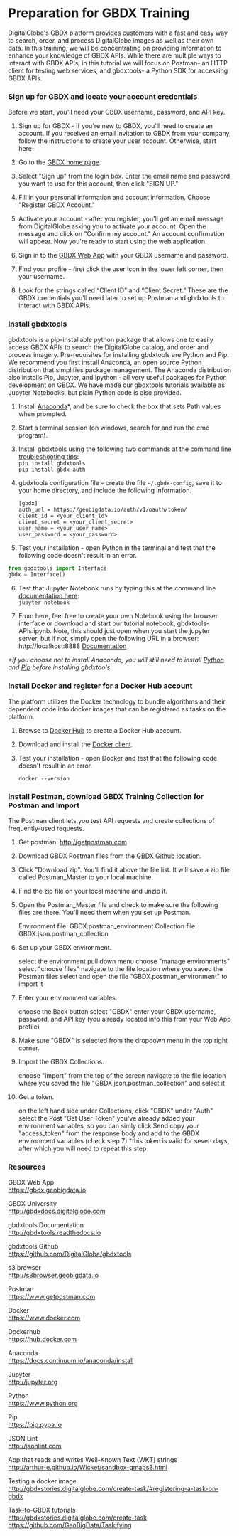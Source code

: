# Preparation for GBDX Training
DigitalGlobe's GBDX platform provides customers with a fast and easy way to search, order, and process DigitalGlobe images as well as their own data. In this training, we will be concentrating on providing information to enhance your knowledge of GBDX APIs. While there are multiple ways to interact with GBDX APIs, in this tutorial we will focus on Postman- an HTTP client for testing web services, and gbdxtools- a Python SDK for accessing GBDX APIs. 

### Sign up for GBDX and locate your account credentials
Before we start, you'll need your GBDX username, password, and API key.  

1. Sign up for GBDX - if you're new to GBDX, you'll need to create an account. If you received an email invitation to GBDX from your company, follow the instructions to create your user account. Otherwise, start here-

2. Go to the [GBDX home page](https://gbdx.geobigdata.io/login).

3. Select "Sign up" from the login box. Enter the email name and password you want to use for this account, then click "SIGN UP."

4. Fill in your personal information and account information. Choose "Register GBDX Account."

5. Activate your account - after you register, you'll get an email message from DigitalGlobe asking you to activate your account. Open the message and click on "Confirm my account." An account confirmation will appear. Now you're ready to start using the web application.

6. Sign in to the [GBDX Web App](https://gbdx.geobigdata.io) with your GBDX username and password.

7. Find your profile - first click the user icon in the lower left corner, then your username.

8. Look for the strings called “Client ID” and “Client Secret.” These are the GBDX credentials you'll need later to set up Postman and gbdxtools to interact with GBDX APIs.


### Install gbdxtools
gbdxtools is a pip-installable python package that allows one to easily access GBDX APIs to search the DigitalGlobe catalog, and order and process imagery. Pre-requisites for installing gbdxtools are Python and Pip. We recommend you first install Anaconda, an open source Python distribution that simplifies package management. The Anaconda distribution also installs Pip, Jupyter, and Ipython - all very useful packages for Python development on GBDX. We have made our gbdxtools tutorials available as Jupyter Notebooks, but plain Python code is also provided. 

1. Install [Anaconda](https://www.continuum.io/downloads)\*, and be sure to check the box that sets Path values when prompted.

2. Start a terminal session (on windows, search for and run the cmd program).

3. Install gbdxtools using the following two commands at the command line [troubleshooting tips](https://github.com/DigitalGlobe/gbdxtools): <br/>
`pip install gbdxtools` <br/>
`pip install gbdx-auth`

4. gbdxtools configuration file - create the file `~/.gbdx-config`, save it to your home directory, and include the following information. 
    
    ```
    [gbdx]
    auth_url = https://geobigdata.io/auth/v1/oauth/token/
    client_id = <your_client_id>
    client_secret = <your_client_secret>
    user_name = <your_user_name>
    user_password = <your_password>
    ```
    
5. Test your installation - open Python in the terminal and test that the following code doesn't result in an error.

  ```python
  from gbdxtools import Interface
  gbdx = Interface()
  ```
 
6. Test that Jupyter Notebook runs by typing this at the command line [documentation here](https://jupyter.readthedocs.io/en/latest/running.html#running): <br/>
`jupyter notebook`
 
7. From here, feel free to create your own Notebook using the browser interface or download and start our tutorial notebook, gbdxtools-APIs.ipynb. Note, this should just open when you start the jupyter server, but if not, simply open the following URL in a browser: http://localhost:8888 [Documentation](https://jupyter.readthedocs.io/en/latest/running.html#running)
  
*\*If you choose not to install Anaconda, you will still need to install [Python](https://www.python.org) and [Pip](https://pip.pypa.io) before installing gbdxtools.*

### Install Docker and register for a Docker Hub account
The platform utilizes the Docker technology to bundle algorithms and their dependent code into docker images that can be registered as tasks on the platform. 

1. Browse to [Docker Hub](hub.docker.com) to create a Docker Hub account.

2. Download and install the [Docker client](https://www.docker.com).

3. Test your installation - open Docker and test that the following code doesn't result in an error.

    ```
    docker --version
    ```

### Install Postman, download GBDX Training Collection for Postman and Import
The Postman client lets you test API requests and create collections of frequently-used requests.

1. Get postman: http://getpostman.com

2. Download GBDX Postman files from the [GBDX Github location](https://github.com/TDG-Platform/postman).

3. Click "Download zip". You'll find it above the file list. It will save a zip file called Postman_Master to your local machine.

4. Find the zip file on your local machine and unzip it.

5. Open the Postman_Master file and check to make sure the following files are there. You'll need them when you set up Postman.

    Environment file: GBDX.postman_environment
    Collection file: GBDX.json.postman_collection

6. Set up your GBDX environment.

    select the environment pull down menu
    choose "manage environments" 
    select "choose files"
    navigate to the file location where you saved the Postman files
    select and open the file "GBDX.postman_environment" to import it 

7. Enter your environment variables.

    choose the Back button
    select "GBDX"
    enter your GBDX username, password, and API key (you already located info this from your Web App profile)
    
8. Make sure "GBDX" is selected from the dropdown menu in the top right corner.

9. Import the GBDX Collections.

    choose "import" from the top of the screen
    navigate to the file location where you saved the file "GBDX.json.postman_collection" and select it
    
10. Get a token.

    on the left hand side under Collections, click "GBDX"
    under "Auth" select the Post "Get User Token"
    you've already added your environment variables, so you can simly click Send
    copy your "access_token" from the response body and add to the GBDX environment variables (check step 7)
      *this token is valid for seven days, after which you will need to repeat this step


### Resources
GBDX Web App <br />
https://gbdx.geobigdata.io 


GBDX University <br />
http://gbdxdocs.digitalglobe.com


gbdxtools Documentation <br />
http://gbdxtools.readthedocs.io 


gbdxtools Github <br />
https://github.com/DigitalGlobe/gbdxtools


s3 browser <br />
http://s3browser.geobigdata.io


Postman <br />
https://www.getpostman.com


Docker <br />
https://www.docker.com


Dockerhub <br />
https://hub.docker.com

Anaconda <br />
https://docs.continuum.io/anaconda/install

Jupyter <br />
http://jupyter.org


Python <br />
https://www.python.org


Pip <br />
https://pip.pypa.io


JSON Lint <br />
http://jsonlint.com


App that reads and writes Well-Known Text (WKT) strings <br />
http://arthur-e.github.io/Wicket/sandbox-gmaps3.html


Testing a docker image <br />
http://gbdxstories.digitalglobe.com/create-task/#registering-a-task-on-gbdx


Task-to-GBDX tutorials <br />
http://gbdxstories.digitalglobe.com/create-task <br/>
https://github.com/GeoBigData/Taskifying





  
